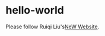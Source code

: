 # hello-world
<!DOCTYPE html>
<html>
  <head>
    <meta http-equiv="Refresh" content="7; url=//ruiqiliu.com" />
  </head>
  <body>
    <p>Please follow Ruiqi Liu's<a href="//ruiqiliu.com">NeW Website</a>.</p>
  </body>
</html>
